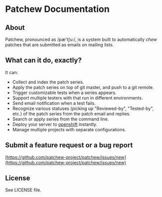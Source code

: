 # Patchew Documentation

## About

Patchew, pronounced as /pæ'tʃu:/, is a system built to automatically _chew_
patches that are submitted as emails on mailing lists.

## What can it do, exactly?

It can:

 - Collect and index the patch series.
 - Apply the patch series on top of git master, and push to a git remote.
 - Trigger customizable tests when a series appears.
 - Support multiple testers with that run in different environments.
 - Send email notification when a test fails.
 - Recognize various statuses (picking up "Reviewed-by", "Tested-by", etc.) of
   the patch series from the patch email and replies.
 - Search or apply series from the command line.
 - Deploy your server to [openshift](https://openshift.redhat.com) instantly.
 - Manage multiple projects with separate configurations.

## Submit a feature request or a bug report

[https://github.com/patchew-project/patchew/issues/new](https://github.com/patchew-project/patchew/issues/new)

## License

See LICENSE file.
